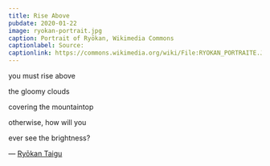 ```yaml
---
title: Rise Above
pubdate: 2020-01-22
image: ryokan-portrait.jpg
caption: Portrait of Ryōkan, Wikimedia Commons
captionlabel: Source:
captionlink: https://commons.wikimedia.org/wiki/File:RYOKAN_PORTRAITE.JPG
---
```


<div class="center">

you must rise above

the gloomy clouds

covering the mountaintop

otherwise, how will you

ever see the brightness?

&mdash; [Ryōkan Taigu](https://hellopoetry.com/poem/66443/rise-above/)

</div>

